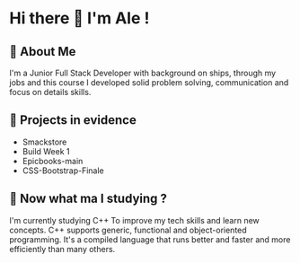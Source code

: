 # Hi there 👋 I'm Ale !

## 👋 About Me


I'm a Junior Full Stack Developer with background on ships, through my jobs and this course I developed solid problem solving, communication and focus on details skills.

## 🔭 Projects in evidence

- Smackstore
- Build Week 1
- Epicbooks-main
- CSS-Bootstrap-Finale
<!--
**Alexojalo9615/Alexojalo9615** is a ✨ _special_ ✨ repository because its `README.md` (this file) appears on your GitHub profile.


Here are some ideas to get you started:

- 🔭 I’m currently working on ...
- 🌱 I’m currently learning ...
- 👯 I’m looking to collaborate on ...
- 🤔 I’m looking for help with ...
- 💬 Ask me about ...
- 📫 How to reach me: ...
- 😄 Pronouns: ...
- ⚡ Fun fact: ...
-->

## 🌱 Now what ma I studying ?
I'm currently studying C++ To improve my tech skills and learn new concepts. C++ supports generic, functional and object-oriented programming. It's a compiled language that runs better and faster and more efficiently than many others.

